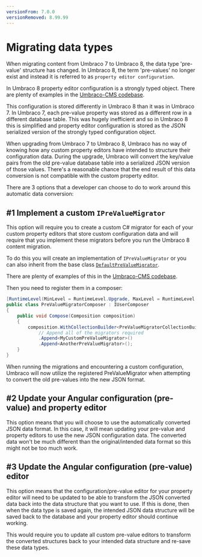 ```yaml
---
versionFrom: 7.0.0
versionRemoved: 8.99.99
---
```


# Migrating data types

When migrating content from Umbraco 7 to Umbraco 8, the data type 'pre-value' structure has changed.
In Umbraco 8, the term 'pre-values' no longer exist and instead it is referred to as `property editor configuration`.

In Umbraco 8 property editor configuration is a strongly typed object. There are plenty of examples in the [Umbraco-CMS codebase](https://github.com/umbraco/Umbraco-CMS/blob/v8/dev/src/Umbraco.Web/PropertyEditors/ContentPickerConfiguration.cs).

This configuration is stored differently in Umbraco 8 than it was in Umbraco 7. In Umbraco 7, each pre-value property was stored as a different row in a different database table. This was hugely inefficient and so in Umbraco 8 this is simplified and property editor configuration is stored as the JSON serialized version of the strongly typed configuration object.

When upgrading from Umbraco 7 to Umbraco 8, Umbraco has no way of knowing how any custom property editors have intended to structure their configuration data. During the upgrade, Umbraco will convert the key/value pairs from the old pre-value database table into a serialized JSON version of those values. There's a reasonable chance that the end result of this data conversion is not compatible with the custom property editor.

There are 3 options that a developer can choose to do to work around this automatic data conversion:

## #1 Implement a custom `IPreValueMigrator`

This option will require you to create a custom C# migrator for each of your custom property editors that store custom configuration data and will require that you implement these migrators before you run the Umbraco 8 content migration.

To do this you will create an implementation of `IPreValueMigrator` or you can also inherit from the base class [`DefaultPreValueMigrator`](https://github.com/umbraco/Umbraco-CMS/blob/v8/dev/src/Umbraco.Core/Migrations/Upgrade/V_8_0_0/DataTypes/DefaultPreValueMigrator.cs).

There are plenty of examples of this in the [Umbraco-CMS codebase](https://github.com/umbraco/Umbraco-CMS/tree/v8/dev/src/Umbraco.Core/Migrations/Upgrade/V_8_0_0/DataTypes).

Then you need to register them in a composer:

```cs
[RuntimeLevel(MinLevel = RuntimeLevel.Upgrade, MaxLevel = RuntimeLevel.Upgrade)] // only on upgrades
public class PreValueMigratorComposer : IUserComposer
{
    public void Compose(Composition composition)
    {
        composition.WithCollectionBuilder<PreValueMigratorCollectionBuilder>()
            // Append all of the migrators required
            .Append<MyCustomPreValueMigrator>()
            .Append<AnotherPreValueMigrator>();
    }
}
```
When running the migrations and encountering a custom configuration, Umbraco will now utilize the registered PreValueMigrator when attempting to convert the old pre-values into the new JSON format.

## #2 Update your Angular configuration (pre-value) and property editor

This option means that you will choose to use the automatically converted JSON data format. In this case, it will mean updating your pre-value and property editors to use the new JSON configuration data. The converted data won't be much different than the original/intended data format so this might not be too much work.

## #3 Update the Angular configuration (pre-value) editor

This option means that the configuration/pre-value editor for your property editor will need to be updated to be able to transform the JSON converted data back into the data structure that you want to use. If this is done, then when the data type is saved again, the intended JSON data structure will be saved back to the database and your property editor should continue working.

This would require you to update all custom pre-value editors to transform the converted structures back to your intended data structure and re-save these data types.
